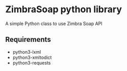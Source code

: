 # ZimbraSoap python library

A simple Python class to use Zimbra Soap API

## Requirements

* python3-lxml
* python3-xmltodict
* python3-requests

